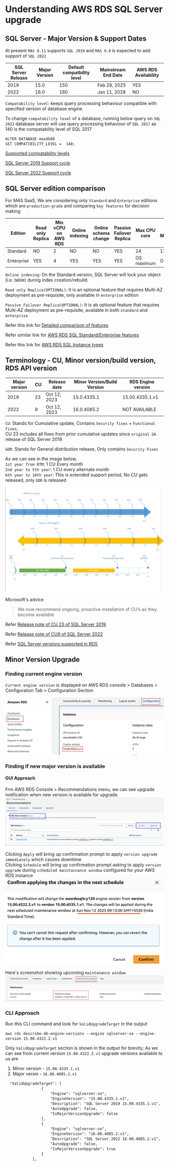 # Understanding AWS RDS SQL Server upgrade #
## SQL Server - Major Version & Support Dates ##
At present `MAS 8.11` supports `SQL 2019` and
`MAS 9.0` is expected to add support of `SQL 2022`

|SQL Server Release|Major Version|Default compatbility level|Mainstream End Date|AWS RDS Availability|
|------------------|-------------|--------------------------|-------------------|--------------------|
|2019              |15.0         |150                       |Feb 28, 2025       |YES
|2022              |16.0         |160                       |Jan 11, 2028       |NO

`Compatability level`: keeps query processing behaviour compatible with specified version of database engine.

To change `compatability level` of a database, running below query on `SQL 2022` database server will use
query processing behaviour of `SQL 2017` as 140 is the compatability level of SQL 2017

```
ALTER DATABASE maxdb80
SET COMPATIBILITY_LEVEL =  140;
```


[Supported compatability levels](https://learn.microsoft.com/en-us/sql/t-sql/statements/alter-database-transact-sql-compatibility-level?view=sql-server-ver16)

[SQL Server 2019 Support cycle](https://learn.microsoft.com/en-us/lifecycle/products/sql-server-2019)

[SQL Server 2022 Support cycle](https://learn.microsoft.com/en-us/lifecycle/products/sql-server-2022)

## SQL Server edition comparison  ##
For MAS SaaS, We are considering only `Standard` and `Enterprise` editions which are `production-grade` and comparing `key features` for decision making

|Edition   |Read only Replica|Min vCPU on AWS RDS|Online indexing|Online schema change|Passive Failover Replica|Max CPU core|Max Memory(GB)|Max Db Size(PB)|
|----------|---|---|--|---|---|----------|----------|---|
|Standard  |NO |2  |NO|NO |YES|24        |128       |524
|Enterprise|YES|4  |YES|YES|YES|OS maximum|OS maximum|524

`Online indexing`:
On the Standard version, SQL Server will lock your object (i.e. table) during index creation/rebuild.

`Read only Replica(OPTIONAL)`:
It is an optional feature that requires Multi-AZ deployment as pre-requisite, only available in `enterprise` edition

`Passive Failover Replica(OPTIONAL)`:
It is ab optional feature that requires Multi-AZ deployment as pre-requisite, available in both `standard` and `enterprise`

Refer this link for [Detailed comparison of features](https://learn.microsoft.com/en-us/sql/sql-server/editions-and-components-of-sql-server-2019?view=sql-server-ver15&preserve-view=true)

Refer similar link for [AWS RDS SQL Standard/Enterprise features](https://docs.aws.amazon.com/prescriptive-guidance/latest/evaluate-downgrading-sql-server-edition/compare.html)

Refer this link for [AWS RDS SQL Instance types](https://aws.amazon.com/rds/sqlserver/pricing/?nc=sn&loc=4)


## Terminology - CU, Minor version/build version, RDS API version ##
|Major version|CU | Release date|Minor Version/Build Version|RDS Engine version|
|-------------|---|-------------|---------------------------|------------------|
|2019         |23 |Oct 12, 2023 |15.0.4335.1                |15.00.4335.1.v1   |
|2022         |9  |Oct 12, 2023 |16.0.4085.2                |NOT AVAILABLE     |

`CU`: Stands for Cumulative update, Contains `Security fixes` + `Functional fixes`; 
<BR> CU 23 includes all fixes from prior cumulative updates since `original GA` release of SQL Server 2019

`GDR`: Stands for General distribution release, Only contains `Security Fixes` 

As we can see in the image below, <BR>
`1st year from RTM`: 1 CU Every month<BR>
`2nd year to 5th year`: 1 CU every alternate month <BR>
`6th year to 10th year`: This is extended support period, No CU gets released, only `GDR` is released

![Support Cycle](pics/upgrade/1-support-cycle.png)

 Microsoft's advice
 > We now recommend ongoing, proactive installation of CU’s as they become available

Refer [Release note of CU 23 of SQL Server 2019](https://learn.microsoft.com/en-us/troubleshoot/sql/releases/sqlserver-2019/cumulativeupdate23)

Refer [Release note of CU9 of SQL Server 2022](https://learn.microsoft.com/en-us/troubleshoot/sql/releases/sqlserver-2022/cumulativeupdate9#2659494)

Refer [SQL Server versions supported in RDS](https://docs.aws.amazon.com/AmazonRDS/latest/UserGuide/CHAP_SQLServer.html)

## Minor Version Upgrade ##
### Finding current engine version ###
`Current engine version` is displayed on AWS RDS console > Databases > Configuration Tab > Configuration Section

![Current engine version](pics/upgrade/2-current-engine-version.png)

### Finding if new major version is available ###
#### GUI Approach ####

Frm AWS RDS Console > Recommendations menu, we can see upgrade notification when new version is available for upgrade.
![upgrade notification](pics/upgrade/3-upgrade-notification.png)

Clicking `Apply` will bring up confirmation prompt to apply `version upgrade` `immediately` which causes downtime <BR>
Clicking `Schedule` will bring up confirmation prompt asking to apply `version upgrade` during `scheduled maintainance window` configured for your AWS RDS instance<BR>
![Schedule upgrade](pics/upgrade/4-schedule-upgrade.png)

Here's screenshot showing upcoming `maintenance window` 
![Maintenance-window](pics/upgrade/5-maintenance-window.png)

### CLI Approach ###

Run this CLI command and look for `ValidUpgradeTarget` in the output
```
aws rds describe-db-engine-versions --engine sqlserver-se --engine-version 15.00.4322.2.v1 
```

Only `ValidUpgradeTarget` section is shown in the output for brevity; As we can see from current version `15.00.4322.2.v1` upgrade versions available to us are <BR>
1. Minor version - `15.00.4335.1.v1`
2. Major versin - `16.00.4085.2.v1`

```
  "ValidUpgradeTarget": [
                {
                    "Engine": "sqlserver-se",
                    "EngineVersion": "15.00.4335.1.v1",
                    "Description": "SQL Server 2019 15.00.4335.1.v1",
                    "AutoUpgrade": false,
                    "IsMajorVersionUpgrade": false
                },
                {
                    "Engine": "sqlserver-se",
                    "EngineVersion": "16.00.4085.2.v1",
                    "Description": "SQL Server 2022 16.00.4085.2.v1",
                    "AutoUpgrade": false,
                    "IsMajorVersionUpgrade": true
                }
            ],
```